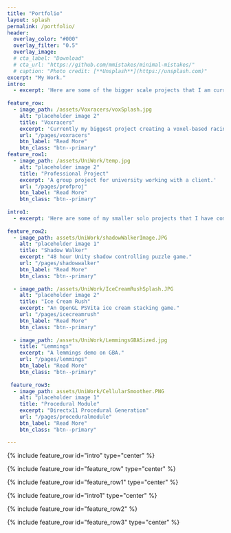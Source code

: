 ```yaml
---
title: "Portfolio"
layout: splash
permalink: /portfolio/
header:
  overlay_color: "#000"
  overlay_filter: "0.5"
  overlay_image: 
  # cta_label: "Download"
  # cta_url: "https://github.com/mmistakes/minimal-mistakes/"
  # caption: "Photo credit: [**Unsplash**](https://unsplash.com)"
excerpt: "My Work."
intro: 
  - excerpt: 'Here are some of the bigger scale projects that I am currently developing.'
  
feature_row:
  - image_path: /assets/Voxracers/voxSplash.jpg
    alt: "placeholder image 2"
    title: "Voxracers"
    excerpt: 'Currently my biggest project creating a voxel-based racing game.'
    url: "/pages/voxracers"
    btn_label: "Read More"
    btn_class: "btn--primary"
feature_row1:
  - image_path: /assets/UniWork/temp.jpg
    alt: "placeholder image 2"
    title: "Professional Project"
    excerpt: 'A group project for university working with a client.'
    url: "/pages/profproj"
    btn_label: "Read More"
    btn_class: "btn--primary"
    
intro1: 
  - excerpt: 'Here are some of my smaller solo projects that I have completed.'
  
feature_row2:
  - image_path: assets/UniWork/shadowWalkerImage.JPG
    alt: "placeholder image 1"
    title: "Shadow Walker"
    excerpt: "48 hour Unity shadow controlling puzzle game."
    url: "/pages/shadowwalker"
    btn_label: "Read More"
    btn_class: "btn--primary"
    
  - image_path: /assets/UniWork/IceCreamRushSplash.JPG
    alt: "placeholder image 2"
    title: "Ice Cream Rush"
    excerpt: "An OpenGL PSVita ice cream stacking game."
    url: "/pages/icecreamrush"
    btn_label: "Read More"
    btn_class: "btn--primary"
    
  - image_path: /assets/UniWork/LemmingsGBASized.jpg
    title: "Lemmings"
    excerpt: "A lemmings demo on GBA."
    url: "/pages/lemmings"
    btn_label: "Read More"
    btn_class: "btn--primary"
    
 feature_row3:
  - image_path: assets/UniWork/CellularSmoother.PNG
    alt: "placeholder image 1"
    title: "Procedural Module"
    excerpt: "Directx11 Procedural Generation"
    url: "/pages/proceduralmodule"
    btn_label: "Read More"
    btn_class: "btn--primary"

---
```


{% include feature_row id="intro" type="center" %}

{% include feature_row id="feature_row" type="center" %}

{% include feature_row id="feature_row1" type="center" %}

{% include feature_row id="intro1" type="center" %}

{% include feature_row id="feature_row2" %}

{% include feature_row id="feature_row3" type="center" %}
